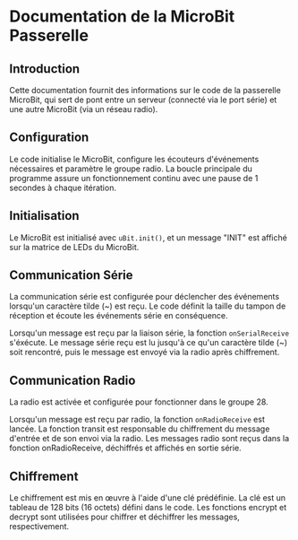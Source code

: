 # Documentation de la MicroBit Passerelle

## Introduction

Cette documentation fournit des informations sur le code de la passerelle MicroBit, qui sert de pont entre un serveur (connecté via le port série) et une autre MicroBit (via un réseau radio).

## Configuration

Le code initialise le MicroBit, configure les écouteurs d'événements nécessaires et paramètre le groupe radio. La boucle principale du programme assure un fonctionnement continu avec une pause de 1 secondes à chaque itération.

## Initialisation

Le MicroBit est initialisé avec `uBit.init()`, et un message "INIT" est affiché sur la matrice de LEDs du MicroBit.

## Communication Série

La communication série est configurée pour déclencher des événements lorsqu'un caractère tilde (~) est reçu. Le code définit la taille du tampon de réception et écoute les événements série en conséquence.

Lorsqu'un message est reçu par la liaison série, la fonction `onSerialReceive` s'éxécute.
Le message série reçu est lu jusqu'à ce qu'un caractère tilde (~) soit rencontré, puis le message est envoyé via la radio après chiffrement.

## Communication Radio

La radio est activée et configurée pour fonctionner dans le groupe 28.

Lorsqu'un message est reçu par radio, la fonction `onRadioReceive` est lancée.
La fonction transit est responsable du chiffrement du message d'entrée et de son envoi via la radio. Les messages radio sont reçus dans la fonction onRadioReceive, déchiffrés et affichés en sortie série.

## Chiffrement

Le chiffrement est mis en œuvre à l'aide d'une clé prédéfinie. La clé est un tableau de 128 bits (16 octets) défini dans le code. Les fonctions encrypt et decrypt sont utilisées pour chiffrer et déchiffrer les messages, respectivement.
